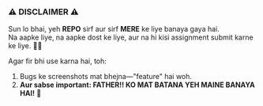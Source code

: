 ### ⚠️ DISCLAIMER ⚠️  
Sun lo bhai, yeh **REPO** sirf aur sirf **MERE** ke liye banaya gaya hai.  
Na aapke liye, na aapke dost ke liye, aur na hi kisi assignment submit karne ke liye. 🤷‍♂️  

Agar fir bhi use karna hai, toh:  
1. Bugs ke screenshots mat bhejna—"feature" hai woh.  
3. **Aur sabse important: FATHER!! KO MAT BATANA YEH MAINE BANAYA HAI!** 🫠  

